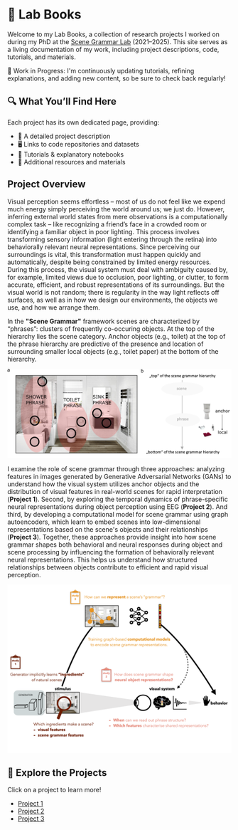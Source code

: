 # 🧠 Lab Books

Welcome to my Lab Books, a collection of research projects I worked on during my PhD at the [Scene Grammar Lab](https://www.scenegrammarlab.com/) (2021–2025). This site serves as a living documentation of my work, including project descriptions, code, tutorials, and materials.

🚧 Work in Progress: I'm continuously updating tutorials, refining explanations, and adding new content, so be sure to check back regularly!

## 🔍 What You’ll Find Here

Each project has its own dedicated page, providing:

- 📖 A detailed project description
- 🖥️ Links to code repositories and datasets
- 📑 Tutorials & explanatory notebooks
- 🔗 Additional resources and materials

## Project Overview

Visual perception seems effortless – most of us do not feel like we expend much energy simply perceiving the world around us; we just do. However, inferring external world states from mere observations is a computationally complex task – like recognizing a friend’s face in a crowded room or identifying a familiar object in poor lighting. This process involves transforming sensory information (light entering through the retina) into behaviorally relevant neural representations. Since perceiving our surroundings is vital, this transformation must happen quickly and automatically, despite being constrained by limited energy resources. During this process, the visual system must deal with ambiguity caused by, for example, limited views due to occlusion, poor lighting, or clutter, to form accurate, efficient, and robust representations of its surroundings. But the visual world is not random; there is regularity in the way light reflects off surfaces, as well as in how we design our environments, the objects
we use, and how we arrange them.

In the **"Scene Grammar"**  framework scenes are characterized by “phrases”: clusters of frequently
co-occuring objects. At the top of the hierarchy lies the scene category. Anchor objects (e.g., toilet) at the top of the phrase hierarchy are predictive of the presence and location of surrounding smaller local objects (e.g., toilet paper) at the
bottom of the hierarchy.

![Figure 0.2: Projects Overview](assets/images/Figure02.png)

I examine the role of scene grammar through three approaches: analyzing features in images generated by Generative Adversarial Networks (GANs) to understand how the visual system utilizes anchor objects and the distribution of visual features in real-world scenes for rapid interpretation (**Project 1**). Second, by exploring the temporal dynamics of phrase-specific neural representations during object perception using EEG (**Project 2**). And third, by developing a computational model for scene grammar using graph autoencoders, which learn to embed scenes into low-dimensional representations based on the scene's objects and their relationships (**Project 3**). Together, these approaches provide insight into how scene grammar shapes both behavioral and neural responses during object and scene processing by influencing
the formation of behaviorally relevant neural representations. This helps us understand how structured relationships between objects contribute to efficient and rapid visual perception.

![Figure 0.2: Projects Overview](assets/images/Figure0.png)

## 🚀 Explore the Projects

Click on a project to learn more!

- [Project 1](projects/project-1.md)
- [Project 2](projects/project-2.md)
- [Project 3](projects/project-3.md)
